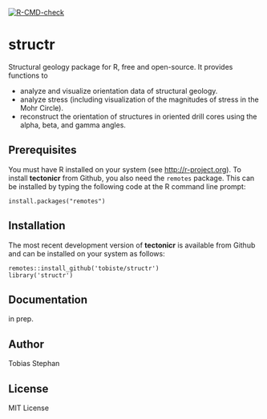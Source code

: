 <!-- badges: start -->
[![R-CMD-check](https://github.com/tobiste/structR/actions/workflows/R-CMD-check.yaml/badge.svg)](https://github.com/tobiste/structR/actions/workflows/R-CMD-check.yaml)
<!-- badges: end -->

# structr

Structural geology package for R, free and open-source. It provides functions to 
- analyze and visualize orientation data of structural geology.
- analyze stress (including visualization of the magnitudes of stress in the Mohr Circle).
- reconstruct the orientation of structures in oriented drill cores using the alpha, beta, and gamma angles. 


## Prerequisites

You must have R installed on your system (see http://r-project.org). To install **tectonicr** from Github, you also need the `remotes` package. This can be installed by typing the following code at the R command line prompt:

```
install.packages("remotes")
```

## Installation

The most recent development version of **tectonicr** is available from Github and can be installed on your system as follows:

```
remotes::install_github('tobiste/structr')
library('structr')
```

## Documentation
in prep.


## Author
Tobias Stephan

## License
MIT License
